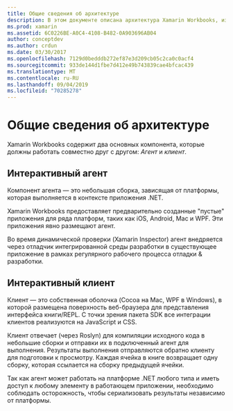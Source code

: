 ```yaml
---
title: Общие сведения об архитектуре
description: В этом документе описана архитектура Xamarin Workbooks, изучение совместной работы интерактивного агента и интерактивного клиента.
ms.prod: xamarin
ms.assetid: 6C0226BE-A0C4-4108-B482-0A903696AB04
author: conceptdev
ms.author: crdun
ms.date: 03/30/2017
ms.openlocfilehash: 7129d0bedddb272ef87e3d209cb05c2ca0c0acf4
ms.sourcegitcommit: 933de144d1fbe7d412e49b743839cae4bfcac439
ms.translationtype: MT
ms.contentlocale: ru-RU
ms.lasthandoff: 09/04/2019
ms.locfileid: "70285278"
---
```

# <a name="architecture-overview"></a>Общие сведения об архитектуре

Xamarin Workbooks содержит два основных компонента, которые должны работать совместно друг с другом: _Агент_ и _клиент_.

## <a name="interactive-agent"></a>Интерактивный агент

Компонент агента — это небольшая сборка, зависящая от платформы, которая выполняется в контексте приложения .NET.

Xamarin Workbooks предоставляет предварительно созданные "пустые" приложения для ряда платформ, таких как iOS, Android, Mac и WPF. Эти приложения явно размещают агент.

Во время динамической проверки (Xamarin Inspector) агент внедряется через отладчик интегрированной среды разработки в существующее приложение в рамках регулярного рабочего процесса отладки & разработки.

## <a name="interactive-client"></a>Интерактивный клиент

Клиент — это собственная оболочка (Cocoa на Mac, WPF в Windows), в которой размещена поверхность веб-браузера для представления интерфейса книги/REPL. С точки зрения пакета SDK все интеграции клиентов реализуются на JavaScript и CSS.

Клиент отвечает (через Roslyn) для компиляции исходного кода в небольшие сборки и отправки их в подключенный агент для выполнения. Результаты выполнения отправляются обратно клиенту для подготовки к просмотру. Каждая ячейка в книге возвращает одну сборку, которая ссылается на сборку предыдущей ячейки.

Так как агент может работать на платформе .NET любого типа и иметь доступ к любому элементу в работающем приложении, необходимо соблюдать осторожность, чтобы сериализовать результаты независимо от платформы.
